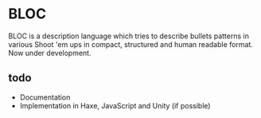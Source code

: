 # BLOC
BLOC is a description language which tries to describe bullets patterns in various Shoot 'em ups in compact, structured and human readable format.
Now under development.

## todo
- Documentation
- Implementation in Haxe, JavaScript and Unity (if possible)
